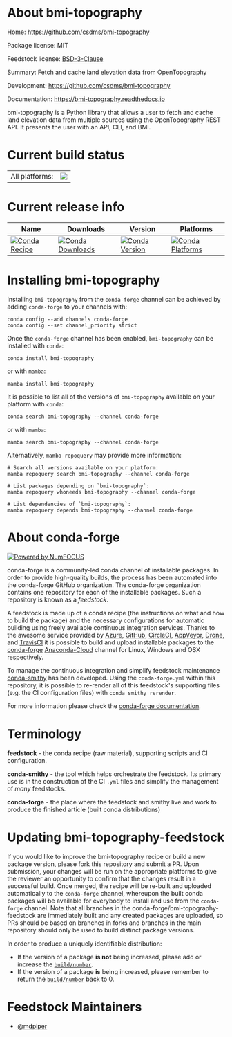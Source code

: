About bmi-topography
====================

Home: https://github.com/csdms/bmi-topography

Package license: MIT

Feedstock license: [BSD-3-Clause](https://github.com/conda-forge/bmi-topography-feedstock/blob/main/LICENSE.txt)

Summary: Fetch and cache land elevation data from OpenTopography


Development: https://github.com/csdms/bmi-topography

Documentation: https://bmi-topography.readthedocs.io

bmi-topography is a Python library that allows a user to fetch and cache
land elevation data from multiple sources using the OpenTopography REST API.
It presents the user with an API, CLI, and BMI.


Current build status
====================


<table><tr><td>All platforms:</td>
    <td>
      <a href="https://dev.azure.com/conda-forge/feedstock-builds/_build/latest?definitionId=12120&branchName=main">
        <img src="https://dev.azure.com/conda-forge/feedstock-builds/_apis/build/status/bmi-topography-feedstock?branchName=main">
      </a>
    </td>
  </tr>
</table>

Current release info
====================

| Name | Downloads | Version | Platforms |
| --- | --- | --- | --- |
| [![Conda Recipe](https://img.shields.io/badge/recipe-bmi--topography-green.svg)](https://anaconda.org/conda-forge/bmi-topography) | [![Conda Downloads](https://img.shields.io/conda/dn/conda-forge/bmi-topography.svg)](https://anaconda.org/conda-forge/bmi-topography) | [![Conda Version](https://img.shields.io/conda/vn/conda-forge/bmi-topography.svg)](https://anaconda.org/conda-forge/bmi-topography) | [![Conda Platforms](https://img.shields.io/conda/pn/conda-forge/bmi-topography.svg)](https://anaconda.org/conda-forge/bmi-topography) |

Installing bmi-topography
=========================

Installing `bmi-topography` from the `conda-forge` channel can be achieved by adding `conda-forge` to your channels with:

```
conda config --add channels conda-forge
conda config --set channel_priority strict
```

Once the `conda-forge` channel has been enabled, `bmi-topography` can be installed with `conda`:

```
conda install bmi-topography
```

or with `mamba`:

```
mamba install bmi-topography
```

It is possible to list all of the versions of `bmi-topography` available on your platform with `conda`:

```
conda search bmi-topography --channel conda-forge
```

or with `mamba`:

```
mamba search bmi-topography --channel conda-forge
```

Alternatively, `mamba repoquery` may provide more information:

```
# Search all versions available on your platform:
mamba repoquery search bmi-topography --channel conda-forge

# List packages depending on `bmi-topography`:
mamba repoquery whoneeds bmi-topography --channel conda-forge

# List dependencies of `bmi-topography`:
mamba repoquery depends bmi-topography --channel conda-forge
```


About conda-forge
=================

[![Powered by
NumFOCUS](https://img.shields.io/badge/powered%20by-NumFOCUS-orange.svg?style=flat&colorA=E1523D&colorB=007D8A)](https://numfocus.org)

conda-forge is a community-led conda channel of installable packages.
In order to provide high-quality builds, the process has been automated into the
conda-forge GitHub organization. The conda-forge organization contains one repository
for each of the installable packages. Such a repository is known as a *feedstock*.

A feedstock is made up of a conda recipe (the instructions on what and how to build
the package) and the necessary configurations for automatic building using freely
available continuous integration services. Thanks to the awesome service provided by
[Azure](https://azure.microsoft.com/en-us/services/devops/), [GitHub](https://github.com/),
[CircleCI](https://circleci.com/), [AppVeyor](https://www.appveyor.com/),
[Drone](https://cloud.drone.io/welcome), and [TravisCI](https://travis-ci.com/)
it is possible to build and upload installable packages to the
[conda-forge](https://anaconda.org/conda-forge) [Anaconda-Cloud](https://anaconda.org/)
channel for Linux, Windows and OSX respectively.

To manage the continuous integration and simplify feedstock maintenance
[conda-smithy](https://github.com/conda-forge/conda-smithy) has been developed.
Using the ``conda-forge.yml`` within this repository, it is possible to re-render all of
this feedstock's supporting files (e.g. the CI configuration files) with ``conda smithy rerender``.

For more information please check the [conda-forge documentation](https://conda-forge.org/docs/).

Terminology
===========

**feedstock** - the conda recipe (raw material), supporting scripts and CI configuration.

**conda-smithy** - the tool which helps orchestrate the feedstock.
                   Its primary use is in the construction of the CI ``.yml`` files
                   and simplify the management of *many* feedstocks.

**conda-forge** - the place where the feedstock and smithy live and work to
                  produce the finished article (built conda distributions)


Updating bmi-topography-feedstock
=================================

If you would like to improve the bmi-topography recipe or build a new
package version, please fork this repository and submit a PR. Upon submission,
your changes will be run on the appropriate platforms to give the reviewer an
opportunity to confirm that the changes result in a successful build. Once
merged, the recipe will be re-built and uploaded automatically to the
`conda-forge` channel, whereupon the built conda packages will be available for
everybody to install and use from the `conda-forge` channel.
Note that all branches in the conda-forge/bmi-topography-feedstock are
immediately built and any created packages are uploaded, so PRs should be based
on branches in forks and branches in the main repository should only be used to
build distinct package versions.

In order to produce a uniquely identifiable distribution:
 * If the version of a package **is not** being increased, please add or increase
   the [``build/number``](https://docs.conda.io/projects/conda-build/en/latest/resources/define-metadata.html#build-number-and-string).
 * If the version of a package **is** being increased, please remember to return
   the [``build/number``](https://docs.conda.io/projects/conda-build/en/latest/resources/define-metadata.html#build-number-and-string)
   back to 0.

Feedstock Maintainers
=====================

* [@mdpiper](https://github.com/mdpiper/)

